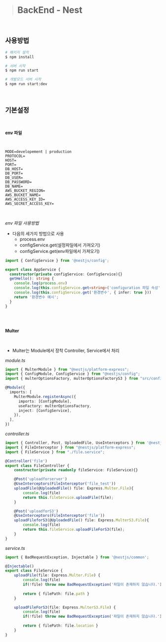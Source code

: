 ># BackEnd - Nest

<br />

## 사용방법

```sh
# 패키지 설치
$ npm install

# 서버 시작
$ npm run start

# 개발모드 서버 시작
$ npm run start:dev
```

<br />

## 기본설정

<br />

**env 파일**

<br />

```env
MODE=developement | production
PROTOCOL=
HOST=
PORT=
DB_HOST=
DB_PORT=
DB_USER=
DB_PASSWORD=
DB_NAME=
AWS_BUCKET_REGION=
AWS_BUCKET_NAME=
AWS_ACCESS_KEY_ID=
AWS_SECRET_ACCESS_KEY=
```

<br />

*env 파일 사용방법*

- 다음의 세가지 방법으로 사용
  - process.env
  - configService.get(설정파일에서 가져오기)
  - configService.get(env파일에서 가져오기)

```ts
import { ConfigService } from '@nestjs/config';

export class AppService {
  constructor(private configService: ConfigService){}
  getHello(): string {
    console.log(process.env)
    console.log(this.configService.get<string>('configuration 파일 속성'))
    console.log(this.configService.get('환경변수', { infer: true }))
    return '환경변수 예시';
  }
}
```

<br />

<br />

**Multer**

<br />

- Multer는 Module에서 장착 Controller, Service에서 처리

*module.ts*
```ts
import { MulterModule } from "@nestjs/platform-express";
import { ConfigModule, ConfigService } from "@nestjs/config";
import { multerOptionsFactory, multerOptionsFactoryS3 } from "src/config/multer.options.ts";

@Module({
  imports: [
    MulterModule.registerAsync({
      imports: [ConfigModule],
      useFactory: multerOptionsFactory,
      inject: [ConfigService],
    }),
  ],
})
```

*controller.ts*
```ts
import { Controller, Post, UploadedFile, UseInterceptors } from '@nestjs/common';
import { FileInterceptor } from "@nestjs/platform-express";
import { FileService } from "./file.service";

@Controller('file')
export class FileController {
    constructor(private readonly fileService: FileService){}

    @Post('uploadforserver')
    @UseInterceptors(FileInterceptor('file_test'))
    uploadFile(@UploadedFile() file: Express.Multer.File){
        console.log(file)
        return this.fileService.uploadFile(file);
    }

    @Post('uploadforS3')
    @UseInterceptors(FileInterceptor('file'))
    uploadFileforS3(@UploadedFile() file: Express.MulterS3.File){
        console.log(file)
        return this.fileService.uploadFileForS3(file);
    }
}
```

*service.ts*
```ts
import { BadRequestException, Injectable } from '@nestjs/common';

@Injectable()
export class FileService {
    uploadFile(file: Express.Multer.File) {
        console.log(file)
        if(!file) throw new BadRequestException('파일이 존재하지 않습니다.')
        
        return { filePath: file.path }
    }

    uploadFileForS3(file: Express.MulterS3.File) {
        console.log(file)
        if(!file) throw new BadRequestException('파일이 존재하지 않습니다.')
        
        return { filePath: file.location }
    }
}

```